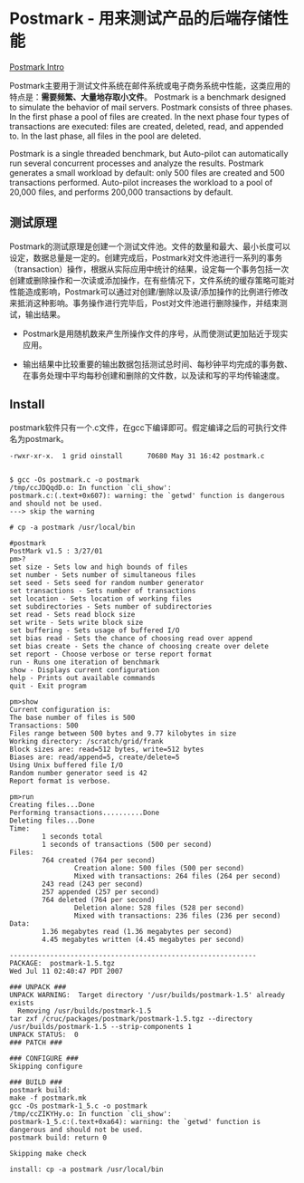 # Postmark - 用来测试产品的后端存储性能
[Postmark Intro](http://www.filesystems.org/docs/auto-pilot/Postmark.html)

Postmark主要用于测试文件系统在邮件系统或电子商务系统中性能，这类应用的特点是：**需要频繁、大量地存取小文件**。
Postmark is a benchmark designed to simulate the behavior of mail servers. Postmark consists of three phases. In the first phase a pool of files are created. In the next phase four types of transactions are executed: files are created, deleted, read, and appended to. In the last phase, all files in the pool are deleted.

Postmark is a single threaded benchmark, but Auto-pilot can automatically run several concurrent processes and analyze the results. Postmark generates a small workload by default: only 500 files are created and 500 transactions performed. Auto-pilot increases the workload to a pool of 20,000 files, and performs 200,000 transactions by default.

## 测试原理
Postmark的测试原理是创建一个测试文件池。文件的数量和最大、最小长度可以设定，数据总量是一定的。创建完成后，Postmark对文件池进行一系列的事务（transaction）操作，根据从实际应用中统计的结果，设定每一个事务包括一次创建或删除操作和一次读或添加操作，在有些情况下，文件系统的缓存策略可能对性能造成影响，Postmark可以通过对创建/删除以及读/添加操作的比例进行修改来抵消这种影响。事务操作进行完毕后，Post对文件池进行删除操作，并结束测试，输出结果。

* Postmark是用随机数来产生所操作文件的序号，从而使测试更加贴近于现实应用。

* 输出结果中比较重要的输出数据包括测试总时间、每秒钟平均完成的事务数、在事务处理中平均每秒创建和删除的文件数，以及读和写的平均传输速度。


## Install 
postmark软件只有一个.c文件，在gcc下编译即可。假定编译之后的可执行文件名为postmark。

```
-rwxr-xr-x.  1 grid oinstall      70680 May 31 16:42 postmark.c


$ gcc -Os postmark.c -o postmark
/tmp/ccJDQqdD.o: In function `cli_show':
postmark.c:(.text+0x607): warning: the `getwd' function is dangerous and should not be used.
---> skip the warning

# cp -a postmark /usr/local/bin

#postmark
PostMark v1.5 : 3/27/01
pm>?
set size - Sets low and high bounds of files
set number - Sets number of simultaneous files
set seed - Sets seed for random number generator
set transactions - Sets number of transactions
set location - Sets location of working files
set subdirectories - Sets number of subdirectories
set read - Sets read block size
set write - Sets write block size
set buffering - Sets usage of buffered I/O
set bias read - Sets the chance of choosing read over append
set bias create - Sets the chance of choosing create over delete
set report - Choose verbose or terse report format
run - Runs one iteration of benchmark
show - Displays current configuration
help - Prints out available commands
quit - Exit program

pm>show
Current configuration is:
The base number of files is 500
Transactions: 500
Files range between 500 bytes and 9.77 kilobytes in size
Working directory: /scratch/grid/frank
Block sizes are: read=512 bytes, write=512 bytes
Biases are: read/append=5, create/delete=5
Using Unix buffered file I/O
Random number generator seed is 42
Report format is verbose.

pm>run
Creating files...Done
Performing transactions..........Done
Deleting files...Done
Time:
        1 seconds total
        1 seconds of transactions (500 per second)
Files:
        764 created (764 per second)
                Creation alone: 500 files (500 per second)
                Mixed with transactions: 264 files (264 per second)
        243 read (243 per second)
        257 appended (257 per second)
        764 deleted (764 per second)
                Deletion alone: 528 files (528 per second)
                Mixed with transactions: 236 files (236 per second)
Data:
        1.36 megabytes read (1.36 megabytes per second)
        4.45 megabytes written (4.45 megabytes per second)
```


```
-------------------------------------------------------------
PACKAGE:  postmark-1.5.tgz
Wed Jul 11 02:40:47 PDT 2007

### UNPACK ###
UNPACK WARNING:  Target directory '/usr/builds/postmark-1.5' already exists
  Removing /usr/builds/postmark-1.5
tar zxf /cruc/packages/postmark/postmark-1.5.tgz --directory /usr/builds/postmark-1.5 --strip-components 1
UNPACK STATUS:  0
### PATCH ###

### CONFIGURE ###
Skipping configure

### BUILD ###
postmark build:
make -f postmark.mk
gcc -Os postmark-1_5.c -o postmark
/tmp/ccZIKYHy.o: In function `cli_show':
postmark-1_5.c:(.text+0xa64): warning: the `getwd' function is dangerous and should not be used.
postmark build: return 0

Skipping make check

install: cp -a postmark /usr/local/bin
```

